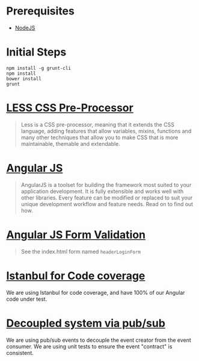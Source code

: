 # Prerequisites
* [NodeJS](http://nodejs.org/)

# Initial Steps
```
npm install -g grunt-cli
npm install
bower install
grunt
```

# [LESS CSS Pre-Processor](http://lesscss.org/)
> Less is a CSS pre-processor, meaning that it extends the CSS language, adding features that allow variables, mixins, functions and many other techniques that allow you to make CSS that is more maintainable, themable and extendable.

# [Angular JS](https://angularjs.org/)
> AngularJS is a toolset for building the framework most suited to your application development. It is fully extensible and works well with other libraries. Every feature can be modified or replaced to suit your unique development workflow and feature needs. Read on to find out how.

# [Angular JS Form Validation](https://docs.angularjs.org/guide/forms)
> See the index.html form named ```headerLoginForm```

# [Istanbul for Code coverage](http://gotwarlost.github.io/istanbul/)
We are using Istanbul for code coverage, and have 100% of our Angular code under test.

# [Decoupled system via pub/sub](http://en.wikipedia.org/wiki/Publish%E2%80%93subscribe_pattern)
We are using pub/sub events to decouple the event creator from the event consumer. We are using unit tests to ensure the event "contract" is consistent.